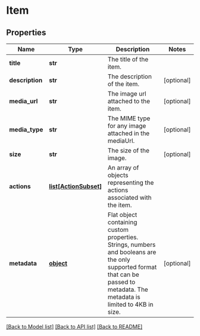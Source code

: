 # Item

## Properties
Name | Type | Description | Notes
------------ | ------------- | ------------- | -------------
**title** | **str** | The title of the item. | 
**description** | **str** | The description of the item. | [optional] 
**media_url** | **str** | The image url attached to the item. | [optional] 
**media_type** | **str** | The MIME type for any image attached in the mediaUrl. | [optional] 
**size** | **str** | The size of the image. | [optional] 
**actions** | [**list[ActionSubset]**](ActionSubset.md) | An array of objects representing the actions associated with the item. | 
**metadata** | [**object**](.md) | Flat object containing custom properties. Strings, numbers and booleans  are the only supported format that can be passed to metadata. The metadata is limited to 4KB in size.  | [optional] 

[[Back to Model list]](../README.md#documentation-for-models) [[Back to API list]](../README.md#documentation-for-api-endpoints) [[Back to README]](../README.md)


